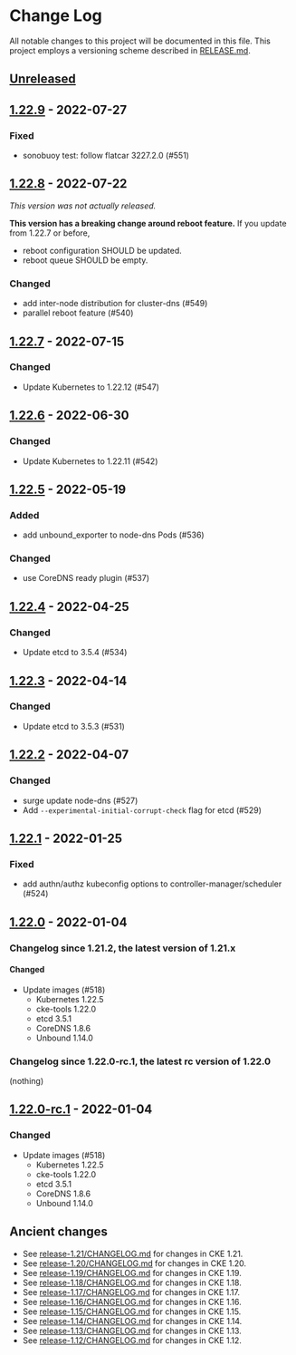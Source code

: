 # Change Log

All notable changes to this project will be documented in this file.
This project employs a versioning scheme described in [RELEASE.md](RELEASE.md#versioning).

## [Unreleased]

## [1.22.9] - 2022-07-27

### Fixed

- sonobuoy test: follow flatcar 3227.2.0 (#551)

## [1.22.8] - 2022-07-22

*This version was not actually released.*

**This version has a breaking change around reboot feature.** If you update from 1.22.7 or before,
- reboot configuration SHOULD be updated.
- reboot queue SHOULD be empty.

### Changed

- add inter-node distribution for cluster-dns (#549)
- parallel reboot feature (#540)

## [1.22.7] - 2022-07-15

### Changed

- Update Kubernetes to 1.22.12 (#547)

## [1.22.6] - 2022-06-30

### Changed

- Update Kubernetes to 1.22.11 (#542)

## [1.22.5] - 2022-05-19

### Added

- add unbound_exporter to node-dns Pods (#536)

### Changed

- use CoreDNS ready plugin (#537)

## [1.22.4] - 2022-04-25

### Changed

- Update etcd to 3.5.4 (#534)

## [1.22.3] - 2022-04-14

### Changed

- Update etcd to 3.5.3 (#531)

## [1.22.2] - 2022-04-07

### Changed

- surge update node-dns (#527)
- Add `--experimental-initial-corrupt-check` flag for etcd (#529)

## [1.22.1] - 2022-01-25

### Fixed

- add authn/authz kubeconfig options to controller-manager/scheduler (#524)

## [1.22.0] - 2022-01-04

### Changelog since 1.21.2, the latest version of 1.21.x

#### Changed

- Update images (#518)
  - Kubernetes 1.22.5
  - cke-tools 1.22.0
  - etcd 3.5.1
  - CoreDNS 1.8.6
  - Unbound 1.14.0

### Changelog since 1.22.0-rc.1, the latest rc version of 1.22.0

(nothing)

## [1.22.0-rc.1] - 2022-01-04

### Changed

- Update images (#518)
  - Kubernetes 1.22.5
  - cke-tools 1.22.0
  - etcd 3.5.1
  - CoreDNS 1.8.6
  - Unbound 1.14.0

## Ancient changes

- See [release-1.21/CHANGELOG.md](https://github.com/cybozu-go/cke/blob/release-1.21/CHANGELOG.md) for changes in CKE 1.21.
- See [release-1.20/CHANGELOG.md](https://github.com/cybozu-go/cke/blob/release-1.20/CHANGELOG.md) for changes in CKE 1.20.
- See [release-1.19/CHANGELOG.md](https://github.com/cybozu-go/cke/blob/release-1.19/CHANGELOG.md) for changes in CKE 1.19.
- See [release-1.18/CHANGELOG.md](https://github.com/cybozu-go/cke/blob/release-1.18/CHANGELOG.md) for changes in CKE 1.18.
- See [release-1.17/CHANGELOG.md](https://github.com/cybozu-go/cke/blob/release-1.17/CHANGELOG.md) for changes in CKE 1.17.
- See [release-1.16/CHANGELOG.md](https://github.com/cybozu-go/cke/blob/release-1.16/CHANGELOG.md) for changes in CKE 1.16.
- See [release-1.15/CHANGELOG.md](https://github.com/cybozu-go/cke/blob/release-1.15/CHANGELOG.md) for changes in CKE 1.15.
- See [release-1.14/CHANGELOG.md](https://github.com/cybozu-go/cke/blob/release-1.14/CHANGELOG.md) for changes in CKE 1.14.
- See [release-1.13/CHANGELOG.md](https://github.com/cybozu-go/cke/blob/release-1.13/CHANGELOG.md) for changes in CKE 1.13.
- See [release-1.12/CHANGELOG.md](https://github.com/cybozu-go/cke/blob/release-1.12/CHANGELOG.md) for changes in CKE 1.12.

[Unreleased]: https://github.com/cybozu-go/cke/compare/v1.22.9...HEAD
[1.22.9]: https://github.com/cybozu-go/cke/compare/v1.22.8...v1.22.9
[1.22.8]: https://github.com/cybozu-go/cke/compare/v1.22.7...v1.22.8
[1.22.7]: https://github.com/cybozu-go/cke/compare/v1.22.6...v1.22.7
[1.22.6]: https://github.com/cybozu-go/cke/compare/v1.22.5...v1.22.6
[1.22.5]: https://github.com/cybozu-go/cke/compare/v1.22.4...v1.22.5
[1.22.4]: https://github.com/cybozu-go/cke/compare/v1.22.3...v1.22.4
[1.22.3]: https://github.com/cybozu-go/cke/compare/v1.22.2...v1.22.3
[1.22.2]: https://github.com/cybozu-go/cke/compare/v1.22.1...v1.22.2
[1.22.1]: https://github.com/cybozu-go/cke/compare/v1.22.0...v1.22.1
[1.22.0]: https://github.com/cybozu-go/cke/compare/v1.21.2...v1.22.0
[1.22.0-rc.1]: https://github.com/cybozu-go/cke/compare/v1.21.2...v1.22.0-rc.1
